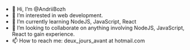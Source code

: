 - 👋 Hi, I’m @AndriiBozh
- 👀 I’m interested in web development.
- 🌱 I’m currently learning NodeJS, JavaScript, React
- 💞️ I’m looking to collaborate on anything involving NodeJS, JavaScript, React to gain experience.
- 📫 How to reach me: deux_jours_avant at hotmail.com

<!---
AndriiBozh/AndriiBozh is a ✨ special ✨ repository because its `README.md` (this file) appears on your GitHub profile.
You can click the Preview link to take a look at your changes.
--->
